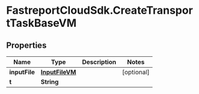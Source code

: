 # FastreportCloudSdk.CreateTransportTaskBaseVM

## Properties

Name | Type | Description | Notes
------------ | ------------- | ------------- | -------------
**inputFile** | [**InputFileVM**](InputFileVM.md) |  | [optional] 
**t** | **String** |  | 


